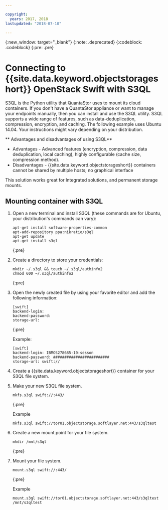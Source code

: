 ```yaml
---

copyright:
  years: 2017, 2018
lastupdated: "2018-07-10"

---
```

{:new_window: target="_blank"}
{:note: .deprecated} 
{:codeblock: .codeblock} 
{:pre: .pre}

# Connecting to {{site.data.keyword.objectstorageshort}} OpenStack Swift with S3QL

S3QL is the Python utility that QuantaStor uses to mount its cloud containers. If you don't have a QuantaStor appliance or want to manage your endpoints manually, then you can install and use the S3QL utility. S3QL supports a wide range of features, such as data-deduplication, compression, encryption, and caching. The following example uses Ubuntu 14.04. Your instructions might vary depending on your distribution.

** Advantages and disadvantages of using S3QL**
- Advantages - Advanced features (encryption, compression, data deduplication, local caching), highly configurable (cache size, compression method).
- Disadvantages - {{site.data.keyword.objectstorageshort}} containers cannot be shared by multiple hosts; no graphical interface</td></tr>

This solution works great for Integrated solutions, and permanent storage mounts.

## Mounting container with S3QL

1. Open a new terminal and install S3QL (these commands are for Ubuntu, your distribution's commands can vary):<br/>
   ```
   apt-get install software-properties-common
   apt-add-repository ppa:nikratio/s3ql
   apt-get update
   apt-get install s3ql
   ```
   {:pre}
   
2. Create a directory to store your credentials:<br/>
   ```
   mkdir ~/.s3ql && touch ~/.s3ql/authinfo2
   chmod 600 ~/.s3ql/authinfo2
   ```
   {:pre}
   
3. Open the newly created file by using your favorite editor and add the following information:
   ``` 
   [swift]
   backend-login: 
   backend-password: 
   storage-url: 
   ```
   {:pre}
   
   
   Example:
   ```
   [swift]
   backend-login: IBMOS278685-10:sesson 
   backend-password: #########################
   storage-url: swift://
   ```
   
4. Create a {{site.data.keyword.objectstorageshort}} container for your S3QL file system.
5. Make your new S3QL file system. <br/>
   ```
   mkfs.s3ql swift://:443/
   ```
   {:pre}
   
   Example
   ```
   mkfs.s3ql swift://tor01.objectstorage.softlayer.net:443/s3qltest
   ```
   
6. Create a new mount point for your file system.<br/>
   ```
   mkdir /mnt/s3ql
   ```
   {:pre}
   
  
7. Mount your file system.<br/>
   ```
   mount.s3ql swift://:443/
   ```
   {:pre}
   
   Example
   ```
   mount.s3ql swift://tor01.objectstorage.softlayer.net:443/s3qltest /mnt/s3qltest
   ```
